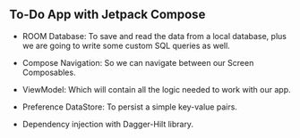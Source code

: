 ## To-Do App with Jetpack Compose

- ROOM Database: To save and read the data from a local database, plus we are going to write some custom SQL queries as well.

- Compose Navigation: So we can navigate between our Screen Composables. 

- ViewModel: Which will contain all the logic needed to work with our app.

- Preference DataStore: To persist a simple key-value pairs.

- Dependency injection with Dagger-Hilt library.

